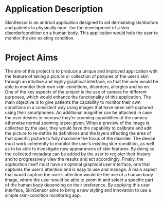 # Application Description 
SkinSensor is an android application designed to aid dermatologists/doctors and patients to physically mon- itor the development of a skin disorder/condition on a human body. This application would help the user to monitor the pre-existing condition.

Project Aims
===========

The aim of this project is to produce a unique and improved application with the feature of taking a picture or collection of pictures of the user’s skin through an intuitive and highly graphical interface, so that the user would be able to monitor their own skin-conditions, disorders, allergies and so on. One of the key aspects of the project is the use of camera for different purposes, which would enhance the functionality of this application.
The main objective is to give patients the capability to monitor their own conditions in a consistent way using images that have been self-captured using their smartphones. An additional magnifier can be attached in case the user desires to increase they’re zooming capabilities of the camera otherwise normal zooming is pre-given. When a preview of the image is collected by the user, they would have the capability to calibrate and edit the picture to re-define its definitions and the layers affecting the area of that specific picture to fully maximise the focus of the disorder.
The device must work coherently to monitor the user’s existing skin-condition, as well as to be able to investigate new appearances of skin features. By doing so, the collected metadata can be added by the user to register their history and to progressively view the results and act accordingly.
Finally, the application itself must have an optimal graphical user interface, one that captures the user’s attention and is easy to use and manage. A main aspect that would capture the user’s attention would be the use of a human body image, where the user would be able to zoom in and select a specific part of the human body depending on their preference. By applying this user interface, SkinSensor aims to bring a new styling and innovation to use a simple skin-condition monitoring app.

  
